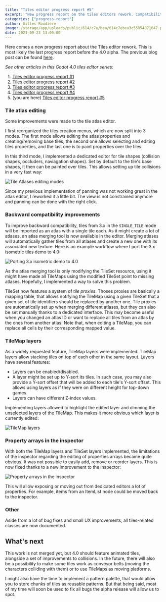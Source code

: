 ```yaml
---
title: "Tiles editor progress report #5"
excerpt: "New progress report on the tiles editors rework. Compatibility with 3.x got improved, TileMap layers and physics shape editing are now implemented. Also, a new property arrays editor is now available in the inspector."
categories: ["progress-report"]
author: Gilles Roudiere
image: /storage/app/uploads/public/614/c7e/bea/614c7ebea3c55854871647.png
date: 2021-09-23 13:00:00
---
```


Here comes a new progress report about the Tiles editor rework. This is most likely the last progress report before the 4.0 alpha. The previous blog post can be found [here](https://godotengine.org/article/tiles-editor-progress-4).

*See other articles in this Godot 4.0 tiles editor series:*

1. [Tiles editor progress report #1](https://godotengine.org/article/tiles-editor-rework)
2. [Tiles editor progress report #2](https://godotengine.org/article/tiles-editor-progress-report-2)
3. [Tiles editor progress report #3](https://godotengine.org/article/tiles-editor-progress-3)
4. [Tiles editor progress report #4](https://godotengine.org/article/tiles-editor-progress-4)
5. (you are here) [Tiles editor progress report #5](https://godotengine.org/article/tiles-editor-progress-report-5)

### Tile atlas editing

Some improvements were made to the tile atlas editor.

I first reorganized the tiles creation menus, which are now split into 3 modes. The first mode allows editing the atlas properties and creating/removing base tiles, the second one allows selecting and editing tiles properties, and the last one is to paint properties over the tiles.

In this third mode, I implemented a dedicated editor for tile shapes (collision shapes, occluders, naviagation shapes). Set by default to the tile's base shapes, it then can be painted over tiles. This allows setting up tile collisions in a very fast way:

![Tile Atlases editing modes](/storage/app/uploads/public/614/857/1a2/6148571a28c42903499672.gif)

Since my previous implementation of panning was not working great in the atlas editor, I reworked it a little bit. The view is not constrained anymore and panning can be done with the right click.

### Backward compatibility improvements

To improve backward compatibility, tiles from 3.x in the `SINGLE_TILE` mode will be imported as an atlas with a single tile each. As it might create a lot of atlases, an atlas merging tool is now available in the editor. Merging atlases will automatically gather tiles from all atlases and create a new one with its associated new texture. Here is an example workflow where I port the 3.x isometric tiles demo to 4.0:

![Porting 3.x isometric demo to 4.0](/storage/app/uploads/public/614/84c/ed7/61484ced7caa2931099920.gif)

As the atlas merging tool is only modifying the TileSet resource, using it might have made all TileMaps using the modified TileSet point to missing atlases. Hopefully, I implemented a way to solve this problem.

TileSet now features a system of *tile proxies*. Thoses proxies are basically a mapping table, that allows notifying the TileMap using a given TileSet that a given set of tile identifiers should be replaced by another one. Tile proxies are automatically set up when merging different atlases, but they can also be set manually thanks to a dedicated interface. This may become useful when you changed an atlas ID or want to replace all tiles from an atlas by the ones from another atlas. Note that, when editing a TileMap, you can replace all cells by their corresponding mapped value.

### TileMap layers

As a widely requested feature, TileMap layers were implemented. TileMap layers allow stacking tiles on top of each other in the same layout. Layers have several features:

- Layers can be enabled/disabled.
- A layer might be set up to Y-sort its tiles. In such case, you may also provide a Y-sort offset that will be added to each tile's Y-sort offset. This allows using layers as if they were on different height for top-down games.
- Layers can have different Z-index values.

Implementing layers allowed to highlight the edited layer and dimming the unselected layers of the TileMap. This makes it more obvious which layer is currently edited:

![TileMap layers](/storage/app/uploads/public/614/84f/705/61484f7050e12465840245.gif)

### Property arrays in the inspector

With both the TileMap layers and TileSet layers implemented, the limitations of the inspector regarding the editing of properties arrays became quite obvious. It was not possible to easily add, remove or reorder layers. This is now fixed thanks to a new improvement to the inspector:

![Property arrays in the inspector](/storage/app/uploads/public/614/850/bac/614850bac858a657129122.gif)

This will allow exposing or moving out from dedicated editors a lot of properties. For example, items from an ItemList node could be moved back to the inspector.

### Other

Aside from a lot of bug fixes and small UX improvements, all tiles-related classes are now documented.

## What's next

This work is not merged yet, but 4.0 should feature animated tiles, alongside a set of improvements to collisions. In the future, there will also be a possibility to make some tiles work as conveyor belts (moving the characters colliding with them) or to use TileMaps as moving platforms.

I might also have the time to implement a pattern palette, that would allow you to store chunks of tiles as reusable patterns. But that being said, most of my time will soon be used to fix all bugs the alpha release will allow us to spot.
